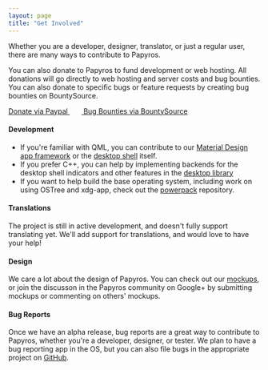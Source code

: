 ```yaml
---
layout: page
title: "Get Involved"
---
```

Whether you are a developer, designer, translator, or just a regular user, there are many ways to contribute to Papyros.

You can also donate to Papyros to fund development or web hosting. All donations will go directly to web hosting and server costs and bug bounties. You can also donate to specific bugs or feature requests by creating bug bounties on BountySource.

<a class="waves-effect waves-light btn blue lighten-2" href="https://www.paypal.com/cgi-bin/webscr?cmd=_s-xclick&hosted_button_id=SZ4BPY35QFP76">
    Donate via Paypal
</a>&nbsp;&nbsp;&nbsp;&nbsp;&nbsp;&nbsp;<a class="waves-effect waves-light btn green lighten-1" href="https://www.bountysource.com/teams/papyros">
    Bug Bounties via BountySource
</a>

<br/>

#### Development

 * If you're familiar with QML, you can contribute to our
   [Material Design app framework](https://github.com/papyros/qml-material) or the
   [desktop shell](https://github.com/papyros/papyros-shell) itself.
 * If you prefer C++, you can help by implementing backends for the desktop shell indicators and
   other features in the [desktop library](https://github.com/papyros/qml-desktop)
 * If you want to help build the base operating system, including work on using OSTree and xdg-app,
   check out the [powerpack](https://github.com/papyros/powerpack) repository.

#### Translations

The project is still in active development, and doesn't fully support translating yet. We'll add
support for translations, and would love to have your help!

#### Design

We care a lot about the design of Papyros. You can check out our [mockups](https://github.com/papyros/mockups),
or join the discusson in the Papyros community on Google+ by submitting mockups or commenting on
others' mockups.

#### Bug Reports

Once we have an alpha release, bug reports are a great way to contribute to Papyros, whether you're
a developer, designer, or tester. We plan to have a bug reporting app in the OS, but you can also
file bugs in the appropriate project on [GitHub](https://github.com/papyros).
